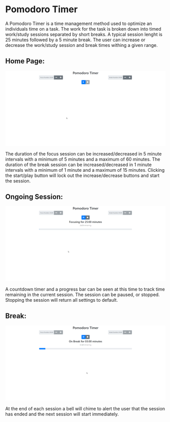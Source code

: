 # Pomodoro Timer

A Pomodoro Timer is a time management method used to optimize an individuals time on a task. The work for the task is broken down into timed work/study sessions separated by short breaks.
A typical session lenght is 25 minutes followed by a 5 minute break. The user can increase or decrease the work/study session and break times withing a given range.

## Home Page:

![home page](screenshots/homepage.png)

The duration of the focus session can be increased/decreased in 5 minute intervals with a minimum of 5 minutes and a maximum of 60 minutes.
The duration of the break session can be increased/decreased in 1 minute intervals with a minimum of 1 minute and a maximum of 15 minutes.
Clicking the start/play button will lock out the increase/decrease buttons and start the session.

## Ongoing Session:

![ongoing session](screenshots/focus.png)

A countdown timer and a progress bar can be seen at this time to track time remaining in the current session.
The session can be paused, or stopped. Stopping the session will return all settings to default.

## Break:

![break](screenshots/break.png)

At the end of each session a bell will chime to alert the user that the session has ended and the next session will start immediately.
